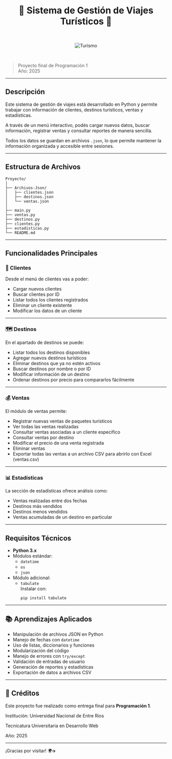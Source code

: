 
<div align="center">

# 🛫 Sistema de Gestión de Viajes Turísticos 🛬

<br>

![Turismo](https://media1.tenor.com/m/hiC6FxfEFwcAAAAd/pandb-travel.gif)

</div>

<br>

> Proyecto final de Programación 1    
> Año: 2025


---

## Descripción

Este sistema de gestión de viajes está desarrollado en Python y permite trabajar con información de clientes, destinos turísticos, ventas y estadísticas.  

A través de un menú interactivo, podés cargar nuevos datos, buscar información, registrar ventas y consultar reportes de manera sencilla.  

Todos los datos se guardan en archivos `.json`, lo que permite mantener la información organizada y accesible entre sesiones.


---

## Estructura de Archivos

```
Proyecto/
│
├── Archivos-Json/
│   ├── clientes.json
│   ├── destinos.json
│   └── ventas.json
│
├── main.py
├── ventas.py
├── destinos.py
├── clientes.py
├── estadisticas.py
└── README.md
```

---

## Funcionalidades Principales

### 👤 Clientes

Desde el menú de clientes vas a poder:

- Cargar nuevos clientes  
- Buscar clientes por ID  
- Listar todos los clientes registrados  
- Eliminar un cliente existente  
- Modificar los datos de un cliente 

---

### 🗺️ Destinos

En el apartado de destinos se puede:

- Listar todos los destinos disponibles  
- Agregar nuevos destinos turísticos  
- Eliminar destinos que ya no estén activos  
- Buscar destinos por nombre o por ID  
- Modificar información de un destino  
- Ordenar destinos por precio para compararlos fácilmente  

---

### 💰 Ventas

El módulo de ventas permite:

- Registrar nuevas ventas de paquetes turísticos  
- Ver todas las ventas realizadas  
- Consultar ventas asociadas a un cliente específico  
- Consultar ventas por destino  
- Modificar el precio de una venta registrada  
- Eliminar ventas  
- Exportar todas las ventas a un archivo CSV para abrirlo con Excel (ventas.csv)

---

### 📊 Estadísticas

La sección de estadísticas ofrece análisis como:

- Ventas realizadas entre dos fechas  
- Destinos más vendidos  
- Destinos menos vendidos  
- Ventas acumuladas de un destino en particular  

---

## Requisitos Técnicos

- **Python 3.x**
- Módulos estándar:
  - `datetime`
  - `os`
  - `json`
- Módulo adicional:
  - `tabulate`  
    Instalar con:
    ```
    pip install tabulate
    ```

---


## 📚 Aprendizajes Aplicados

- Manipulación de archivos JSON en Python
- Manejo de fechas con `datetime`
- Uso de listas, diccionarios y funciones
- Modularización del código
- Manejo de errores con `try/except`
- Validación de entradas de usuario
- Generación de reportes y estadísticas
- Exportación de datos a archivos CSV

---

## 📌 Créditos

Este proyecto fue realizado como entrega final para  **Programación 1**.
 
Institución: Universidad Nacional de Entre Rios 

Tecnicatura Universitaria en Desarrollo Web 

Año: 2025

---

¡Gracias por visitar! 🌍✈️
